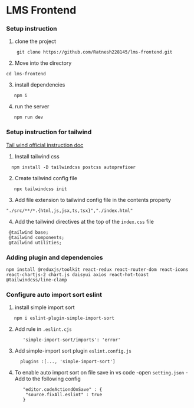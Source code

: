 # LMS Frontend 

### Setup instruction

1. clone the project
```
    git clone https://github.com/Ratnesh228145/lms-frontend.git
```

2. Move into the directory
```
cd lms-frontend
```
3. install dependencies
```
   npm i 
```
4. run the server
```
   npm run dev
```



### Setup instruction for tailwind

[Tail wind official instruction doc](https://tailwindcss.com/docs/installation)

1. Install tailwind css
  ```
    npm install -D tailwindcss postcss autoprefixer
  ```
2. Create tailwind config file
  ```
     npx tailwindcss init
  ```
3. Add file extension to tailwind config file in the contents property
  ```
  "./src/**/*.{html,js,jsx,ts,tsx}","./index.html"
  ```
4. Add the tailwind directives at the top of the `index.css` file
  ```
   @tailwind base;
   @tailwind components;
   @tailwind utilities;
  ```
### Adding plugin and dependencies
  ```
  npm install @reduxjs/toolkit react-redux react-router-dom react-icons react-chartjs-2 chart.js daisyui axios react-hot-toast @tailwindcss/line-clamp
 ```

 ### Configure auto import sort eslint
 1. install simple import sort
   ```
      npm i eslint-plugin-simple-import-sort
   ```
2. Add rule in `.eslint.cjs`
   ```
      'simple-import-sort/imports': 'error'
   ```
3. Add simple-import sort  plugin `eslint.config.js`
   ```
     plugins :[..., 'simple-import-sort']
   ```
4. To enable auto import sort on file save in vs code
      -open `setting.json`
      -Add to the following config
    ```
       "editor.codeActiondOnSave" : {
        "source.fixAll.eslint" : true
       }
    ```